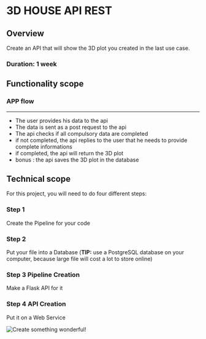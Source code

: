 # 3D HOUSE API REST
## Overview
Create an API that will show the 3D plot you created in the last use case.

### Duration: 1 week

## Functionality scope
### APP flow
- - - -
* The user provides his data to the api 
* The data is sent as a post request to the api
* The api checks if all compulsory data are completed
* if not completed, the api replies to the user that he needs to provide complete informations 
* if completed, the api will return the 3D plot
* bonus : the api saves the 3D plot in the database

##  Technical scope
For this project, you will need to do four different steps:

### Step 1
Create the Pipeline for your code

### Step 2
Put your file into a Database (**TIP:** use a PostgreSQL database on your computer, because large file will cost a lot to store online)

### Step 3 Pipeline Creation
Make a Flask API for it

### Step 4 API Creation
Put it on a Web Service


![Create something wonderful!](http://www.allgifs.com/wp-content/uploads/2013/08/do-it.gif)




